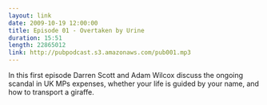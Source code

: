 ```yaml
---
layout: link
date: 2009-10-19 12:00:00
title: Episode 01 - Overtaken by Urine
duration: 15:51
length: 22865012
link: http://pubpodcast.s3.amazonaws.com/pub001.mp3
---
```


In this first episode Darren Scott and Adam Wilcox discuss the ongoing scandal in UK MPs expenses, whether your life is guided by your name, and how to transport a giraffe.